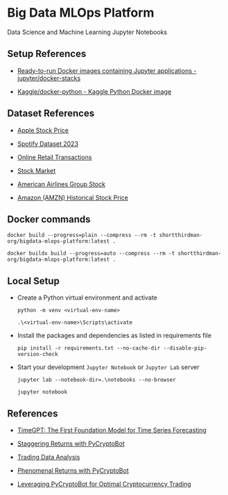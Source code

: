 # Big Data MLOps Platform

Data Science and Machine Learning Jupyter Notebooks

## Setup References

- [Ready-to-run Docker images containing Jupyter applications - jupyter/docker-stacks](https://github.com/jupyter/docker-stacks)

- [Kaggle/docker-python - Kaggle Python Docker image](https://github.com/Kaggle/docker-python)


## Dataset References

- [Apple Stock Price](https://www.kaggle.com/datasets/rafsunahmad/apple-stock-price)

- [Spotify Dataset 2023](https://www.kaggle.com/datasets/tonygordonjr/spotify-dataset-2023)

- [Online Retail Transactions](https://www.kaggle.com/datasets/thedevastator/online-retail-transaction-data)

- [Stock Market](https://www.kaggle.com/datasets/jacksoncrow/stock-market-dataset)

- [American Airlines Group Stock](https://www.kaggle.com/datasets/varpit94/american-airlines-group-stock-data)

- [Amazon (AMZN) Historical Stock Price](https://www.kaggle.com/datasets/specter7/amazon-amzn-historical-stock-price-data)

## Docker commands

`docker build --progress=plain --compress --rm -t shortthirdman-org/bigdata-mlops-platform:latest .`

`docker buildx build --progress=auto --compress --rm -t shortthirdman-org/bigdata-mlops-platform:latest .`


## Local Setup

  - Create a Python virtual environment and activate
	
	`python -m venv <virtual-env-name>`
	
	`.\<virtual-env-name>\Scripts\activate`

  - Install the packages and dependencies as listed in requirements file
	
	`pip install -r requirements.txt --no-cache-dir --disable-pip-version-check`

  - Start your development `Jupyter Notebook` or `Jupyter Lab` server
	
	`jupyter lab --notebook-dir=.\notebooks --no-browser`
	
	`jupyter notebook`


## References

- [TimeGPT: The First Foundation Model for Time Series Forecasting](https://towardsdatascience.com/timegpt-the-first-foundation-model-for-time-series-forecasting-bf0a75e63b3a)

- [Staggering Returns with PyCryptoBot](https://trading-data-analysis.pro/staggering-returns-with-pycryptobot-39dd2ef5ead5)

- [Trading Data Analysis](https://trading-data-analysis.pro/)

- [Phenomenal Returns with PyCryptoBot](https://trading-data-analysis.pro/phenomenal-returns-with-pycryptobot-16e62f5f684)

- [Leveraging PyCryptoBot for Optimal Cryptocurrency Trading](https://coinsbench.com/leveraging-pycryptobot-for-optimal-cryptocurrency-trading-5b7082354cd3)

